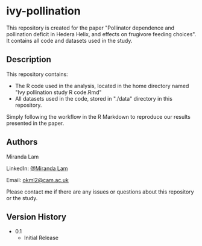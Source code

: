 # ivy-pollination

This repository is created for the paper "Pollinator dependence and pollination deficit in Hedera Helix, and effects on frugivore feeding choices". It contains all code and datasets used in the study.

## Description

This repository contains: 
* The R code used in the analysis, located in the home directory named "Ivy pollination study R code.Rmd"
* All datasets used in the code, stored in "./data" directory in this repository.

Simply following the workflow in the R Markdown to reproduce our results presented in the paper.

## Authors

Miranda Lam

LinkedIn: [@Miranda Lam](https://www.linkedin.com/in/miranda-lam-a088561b4/)

Email: okml2@cam.ac.uk

Please contact me if there are any issues or questions about this repository or the study.

## Version History

* 0.1
    * Initial Release
